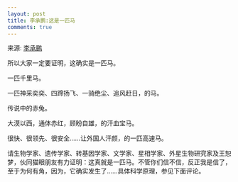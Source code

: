 ```yaml
---
layout: post
title: 李承鹏:这是一匹马
comments: true
---
```


来源: [李承鹏](http://blog.sina.com.cn/s/blog_46e7ba410102drms.html)


所以大家一定要证明，这确实是一匹马。

一匹千里马。

一匹神采奕奕、四蹄扬飞、一骑绝尘、追风赶日，的马。

传说中的赤兔。

大漠以西，通体赤红，顾盼自雄，的汗血宝马。

很快、很领先、很安全……让外国人汗颜，的一匹高速马。<!-- more -->

请生物学家、遗传学家、转基因学家、文学家、星相学家、外星生物研究家及王恕梦，伙同猫眼朋友有力证明：这真就是一匹马。不管你们信不信，反正我是信了，至于为何有角，因为，它确实发生了……具体科学原理，参见下面评论。
